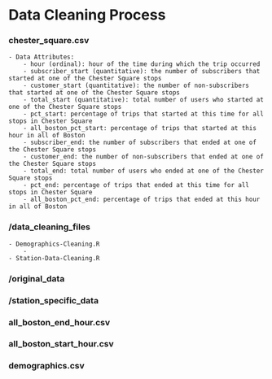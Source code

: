 # Data Cleaning Process

### chester_square.csv
    - Data Attributes:
        - hour (ordinal): hour of the time during which the trip occurred
        - subscriber_start (quantitative): the number of subscribers that started at one of the Chester Square stops
        - customer_start (quantitative): the number of non-subscribers that started at one of the Chester Square stops
        - total_start (quantitative): total number of users who started at one of the Chester Square stops
        - pct_start: percentage of trips that started at this time for all stops in Chester Square
        - all_boston_pct_start: percentage of trips that started at this hour in all of Boston
        - subscriber_end: the number of subscribers that ended at one of the Chester Square stops
        - customer_end: the number of non-subscribers that ended at one of the Chester Square stops
        - total_end: total number of users who ended at one of the Chester Square stops
        - pct_end: percentage of trips that ended at this time for all stops in Chester Square
        - all_boston_pct_end: percentage of trips that ended at this hour in all of Boston

### /data_cleaning_files
    - Demographics-Cleaning.R
        - 
    - Station-Data-Cleaning.R

### /original_data

### /station_specific_data

### all_boston_end_hour.csv

### all_boston_start_hour.csv

### demographics.csv
